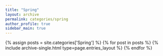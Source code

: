 ```yaml
---
title: "Spring"
layout: archive
permalink: categories/spring
author_profile: true
sidebar_main: true
---
```


{% assign posts = site.categories['Spring'] %}
{% for post in posts %} {% include archive-single.html type=page.entries_layout %} {% endfor %}
